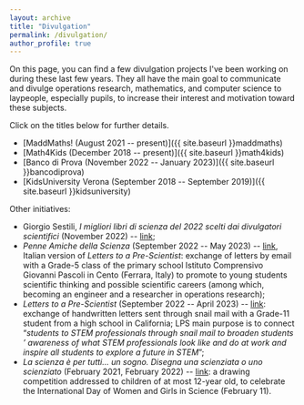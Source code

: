 ```yaml
---
layout: archive
title: "Divulgation"
permalink: /divulgation/
author_profile: true
---
```


On this page, you can find a few divulgation projects I've been working on during these last few years. They all have the main goal to communicate and divulge operations research, mathematics, and computer science to laypeople, especially pupils, to increase their interest and motivation toward these subjects.

Click on the titles below for further details.

- [MaddMaths! (August 2021 -- present)]({{ site.baseurl }}maddmaths)
- [Math4Kids (December 2018 -- present)]({{ site.baseurl }}math4kids)
- [Banco di Prova (November 2022 -- January 2023)]({{ site.baseurl }}bancodiprova)
- [KidsUniversity Verona (September 2018 -- September 2019)]({{ site.baseurl }}kidsuniversity)

Other initiatives:
- Giorgio Sestili, *I migliori libri di scienza del 2022 scelti dai divulgatori scientifici* (November 2022) -- [link](https://www.giorgiosestili.it/migliori-libri-divulgazione-scienza-2022/);
- *Penne Amiche della Scienza* (September 2022 -- May 2023) -- [link](https://sites.google.com/view/penne-amiche-della-scienza), Italian version of *Letters to a Pre-Scientist*: exchange of letters by email with a Grade-5 class of the primary school Istituto Comprensivo Giovanni Pascoli in Cento (Ferrara, Italy) to promote to young students scientific thinking and possible scientific careers (among which, becoming an engineer and a researcher in operations research);
- *Letters to a Pre-Scientist* (September 2022 -- April 2023) -- [link](https://prescientist.org): exchange of handwritten letters sent through snail mail with a Grade-11 student from a high school in California; LPS main purpose is to connect “*students to STEM professionals through snail mail to broaden students ’ awareness of what STEM professionals look like and do at work and inspire all students to explore a future in STEM*”;
- *La scienza è per tutti... un sogno. Disegna una scienziata o uno scienziato* (February 2021, February 2022) -- [link](https://opac.provincia.brescia.it/library/chiari/concorso-creativo-la-scienza-e-per-tutti/): a drawing competition addressed to children of at most 12-year old, to celebrate the International Day of Women and Girls in Science (February 11).
